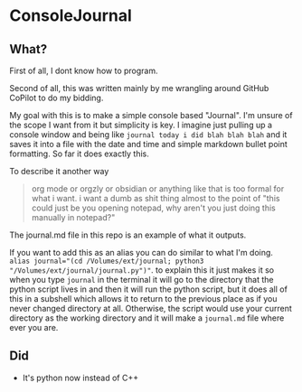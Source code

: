 # ConsoleJournal

## What?

First of all, I dont know how to program.

Second of all, this was written mainly by me wrangling around GitHub CoPilot to do my bidding.

My goal with this is to make a simple console based "Journal". I'm unsure of the scope I want from it but simplicity is key. I imagine just pulling up a console window and being like ``journal today i did blah blah blah`` and it saves it into a file with the date and time and simple markdown bullet point formatting. So far it does exactly this.

To describe it another way

> org mode or orgzly or obsidian or anything like that is too formal for what i want. i want a dumb as shit thing almost to the point of "this could just be you opening notepad, why aren't you just doing this manually in notepad?"

The journal.md file in this repo is an example of what it outputs.

If you want to add this as an alias you can do similar to what I'm doing. ``alias journal="(cd /Volumes/ext/journal; python3 "/Volumes/ext/journal/journal.py")"``. to explain this it just makes it so when you type ``journal`` in the terminal it will go to the directory that the python script lives in and then it will run the python script, but it does all of this in a subshell which allows it to return to the previous place as if you never changed directory at all. Otherwise, the script would use your current directory as the working directory and it will make a ``journal.md`` file where ever you are.

## Did

* It's python now instead of C++
